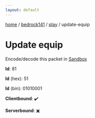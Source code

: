 ```yaml
---
layout: default
---
```


[home](/)  /  [bedrock141](/protocol/bedrock141)  /  [play](/protocol/bedrock141/play)  /  update-equip

# Update equip

Encode/decode this packet in [Sandbox](../../../sandbox/bedrock141#Play.UpdateEquip)

**Id**: 81

**Id** (hex): 51

**Id** (bin): 01010001

**Clientbound**: ✔️

**Serverbound**: ✖️
